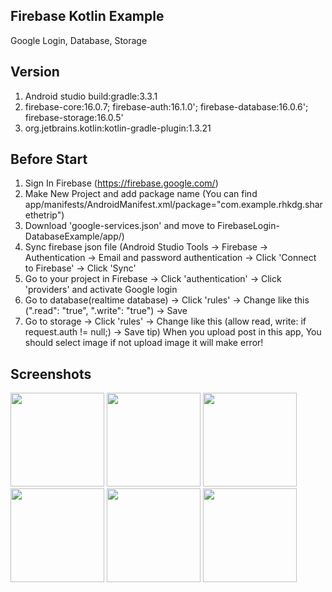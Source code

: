 Firebase Kotlin Example
-----------------
Google Login, Database, Storage

Version
--------
1. Android studio build:gradle:3.3.1
2. firebase-core:16.0.7; firebase-auth:16.1.0'; firebase-database:16.0.6'; firebase-storage:16.0.5'
3. org.jetbrains.kotlin:kotlin-gradle-plugin:1.3.21

Before Start
------------
1. Sign In Firebase (https://firebase.google.com/)
2. Make New Project and add package name (You can find app/manifests/AndroidManifest.xml/package="com.example.rhkdg.sharethetrip")
3. Download 'google-services.json' and move to FirebaseLogin-DatabaseExample/app/)
4. Sync firebase json file (Android Studio Tools -> Firebase -> Authentication -> Email and password authentication -> Click 'Connect to Firebase' -> Click 'Sync'
5. Go to your project in Firebase -> Click 'authentication' -> Click 'providers' and activate Google login
6. Go to database(realtime database) -> Click 'rules' -> Change like this (".read": "true", ".write": "true") -> Save
7. Go to storage -> Click 'rules' -> Change like this (allow read, write: if request.auth != null;) -> Save
tip) When you upload post in this app, You should select image if not upload image it will make error!

Screenshots
-----------

<div>
  <img width="150" src="https://user-images.githubusercontent.com/45925992/53954615-180d7100-411a-11e9-9e50-7a94fb5f4328.png">
  <img width="150" src="https://user-images.githubusercontent.com/45925992/53954634-25c2f680-411a-11e9-92e0-f0c4c4fba5ac.png">
  <img width="150" src="https://user-images.githubusercontent.com/45925992/53954638-29567d80-411a-11e9-9930-2dadcf0a5787.png">
  <img width="150" src="https://user-images.githubusercontent.com/45925992/53954649-2e1b3180-411a-11e9-9333-b8b01facef5c.png">
  <img width="150" src="https://user-images.githubusercontent.com/45925992/53954659-32dfe580-411a-11e9-8c85-bb0992649250.png">
  <img width="150" src="https://user-images.githubusercontent.com/45925992/53954662-35dad600-411a-11e9-8ccf-a1a2147bcfe3.png">
</div>
